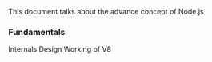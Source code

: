 This document talks about the advance concept of Node.js
### Fundamentals

Internals
Design
Working of V8
